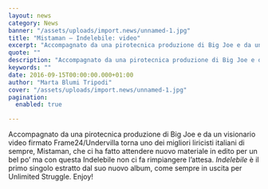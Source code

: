 ```yaml
---
layout: news
category: News
banner: "/assets/uploads/import.news/unnamed-1.jpg"
title: "Mistaman – Indelebile: video"
excerpt: "Accompagnato da una pirotecnica produzione di Big Joe e da un visionario video firmato Frame24/Undervilla torna uno dei migliori liricisti italiani di sempre, Mistaman, che ci ha fatto attendere nuovo materiale in edito per un bel po’ ma con questa Indelebile non ci fa rimpiangere l’attesa. Indelebile è il primo singolo estratto dal suo nuovo album, come [&hellip"
quote: ""
description: "Accompagnato da una pirotecnica produzione di Big Joe e da un visionario video firmato Frame24/Undervilla torna uno dei migliori liricisti italiani di sempre, Mistaman, che ci ha fatto attendere nuovo materiale in edito per un bel po’ ma con questa Indelebile non ci fa rimpiangere l’attesa. Indelebile è il primo singolo estratto dal suo nuovo album, come [&hellip"
keywords: ""
date: 2016-09-15T00:00:00.000+01:00
author: "Marta Blumi Tripodi"
cover: "/assets/uploads/import.news/unnamed-1.jpg"
pagination:
  enabled: true

---
```


Accompagnato da una pirotecnica produzione di Big Joe e da un visionario video firmato Frame24/Undervilla torna uno dei migliori liricisti italiani di sempre, Mistaman, che ci ha fatto attendere nuovo materiale in edito per un bel po’ ma con questa Indelebile non ci fa rimpiangere l’attesa. _Indelebile_ è il primo singolo estratto dal suo nuovo album, come sempre in uscita per Unlimited Struggle. Enjoy!